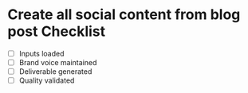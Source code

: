 # Create all social content from blog post Checklist

- [ ] Inputs loaded
- [ ] Brand voice maintained
- [ ] Deliverable generated
- [ ] Quality validated
